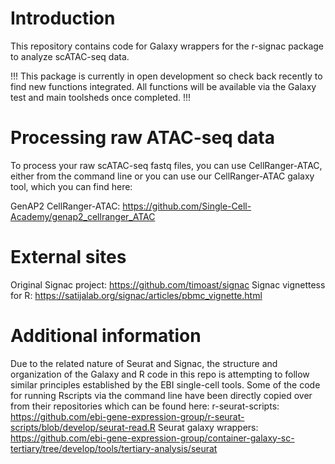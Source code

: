 # Introduction
This repository contains code for Galaxy wrappers for the r-signac package to analyze scATAC-seq data.

!!! This package is currently in open development so check back recently to find new functions integrated. All functions will be available via the Galaxy test and main toolsheds once completed. !!!

# Processing raw ATAC-seq data
To process your raw scATAC-seq fastq files, you can use CellRanger-ATAC, either from the command line or you can use our CellRanger-ATAC galaxy tool, which you can find here:

GenAP2 CellRanger-ATAC: https://github.com/Single-Cell-Academy/genap2_cellranger_ATAC

# External sites
Original Signac project: https://github.com/timoast/signac
Signac vignettess for R: https://satijalab.org/signac/articles/pbmc_vignette.html

# Additional information
Due to the related nature of Seurat and Signac, the structure and organization of the Galaxy and R code in this repo is attempting to follow similar principles established by the EBI single-cell tools. 
Some of the code for running Rscripts via the command line have been directly copied over from their repositories which can be found here:
r-seurat-scripts: https://github.com/ebi-gene-expression-group/r-seurat-scripts/blob/develop/seurat-read.R
Seurat galaxy wrappers: https://github.com/ebi-gene-expression-group/container-galaxy-sc-tertiary/tree/develop/tools/tertiary-analysis/seurat